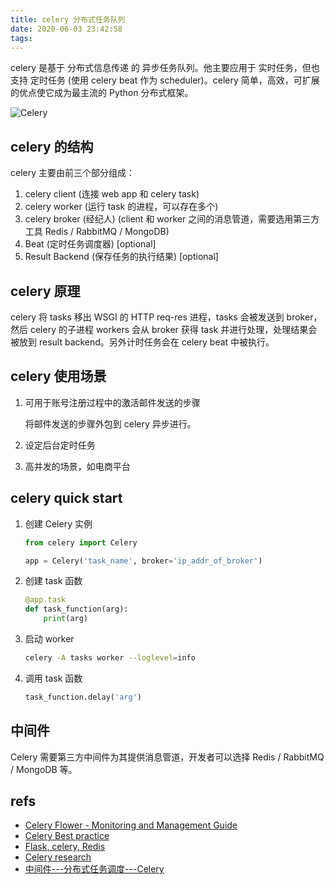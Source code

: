 ```yaml
---
title: celery 分布式任务队列
date: 2020-06-03 23:42:58
tags:
---
```


celery 是基于 分布式信息传递 的 异步任务队列。他主要应用于 实时任务，但也支持 定时任务 (使用 celery beat 作为 scheduler)。celery 简单，高效，可扩展 的优点使它成为最主流的 Python 分布式框架。

![Celery](https://ss0.bdstatic.com/70cFuHSh_Q1YnxGkpoWK1HF6hhy/it/u=2435759940,1913677322&fm=26&gp=0.jpg)

<!-- more -->

## celery 的结构

celery 主要由前三个部分组成：

1. celery client (连接 web app 和 celery task)
2. celery worker (运行 task 的进程，可以存在多个)
3. celery broker (经纪人) (client 和 worker 之间的消息管道，需要选用第三方工具 Redis / RabbitMQ / MongoDB)
4. Beat (定时任务调度器) [optional]
5. Result Backend (保存任务的执行结果) [optional]

## celery 原理

celery 将 tasks 移出 WSGI 的 HTTP req-res 进程，tasks 会被发送到 broker，然后 celery 的子进程 workers 会从 broker 获得 task 并进行处理，处理结果会被放到 result backend。另外计时任务会在 celery beat 中被执行。

## celery 使用场景

1. 可用于账号注册过程中的激活邮件发送的步骤

    将邮件发送的步骤外包到 celery 异步进行。

2. 设定后台定时任务
3. 高并发的场景，如电商平台

## celery quick start

1. 创建 Celery 实例

    ```py
    from celery import Celery

    app = Celery('task_name', broker='ip_addr_of_broker')
    ```

2. 创建 task 函数

    ```py
    @app.task
    def task_function(arg):
        print(arg)
    ```

3. 启动 worker

    ```bash
    celery -A tasks worker --loglevel=info
    ```

4. 调用 task 函数

    ```py
    task_function.delay('arg')
    ```

## 中间件

Celery 需要第三方中间件为其提供消息管道，开发者可以选择 Redis / RabbitMQ / MongoDB 等。

## refs

- [Celery Flower - Monitoring and Management Guide](https://docs.celeryproject.org/en/latest/userguide/monitoring.html#flower-real-time-celery-web-monitor)
- [Celery Best practice](https://denibertovic.com/posts/celery-best-practices/)
- [Flask, celery, Redis](http://allynh.com/blog/flask-asynchronous-background-tasks-with-celery-and-redis/)
- [Celery research](https://www.fullstackpython.com/celery.html)
- [中间件---分布式任务调度---Celery](https://blog.csdn.net/FENGQIYUNRAN/article/details/87547699)